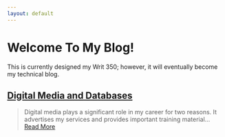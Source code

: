 ```yaml
---
layout: default
---
```



# Welcome To My Blog!

This is currently designed my Writ 350; however, it will eventually become my technical blog. 

## [Digital Media and Databases](./Digital-Media-and-Databases)

> Digital media plays a significant role in my career for two reasons. It advertises my services and provides important training material...
[Read More](./Digital-Media-and-Databases)

